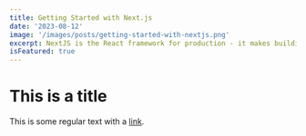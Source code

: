 ```yaml
---
title: Getting Started with Next.js
date: '2023-08-12'
image: '/images/posts/getting-started-with-nextjs.png'
excerpt: NextJS is the React framework for production - it makes building fullstack React apps and sites a breeze and ships with built-in SSR.
isFeatured: true
---
```


# This is a title

This is some regular text with a [link](https://google.com).
